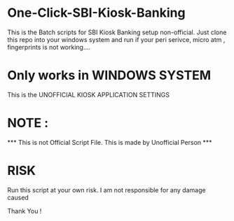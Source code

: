 # One-Click-SBI-Kiosk-Banking
This is the Batch scripts for SBI Kiosk Banking setup non-official.
Just clone this repo into your windows system and run if your peri serivce, micro atm , fingerprints is not working....
# Only works in WINDOWS SYSTEM
This is the UNOFFICIAL KIOSK APPLICATION SETTINGS

# NOTE : 
*** This is not Official Script File. This is made by Unofficial Person ***

# RISK
Run this script at your own risk. I am not responsible for any damage caused

Thank You !
